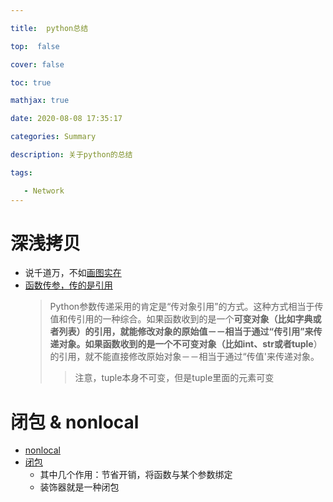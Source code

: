 ```yaml
---

title:  python总结

top:  false

cover: false

toc: true

mathjax: true

date: 2020-08-08 17:35:17

categories: Summary

description: 关于python的总结

tags:

   - Network
---
```




# 深浅拷贝

* 说千道万，不如[画图实在](https://www.bilibili.com/video/BV1cc411h7hd?from=search&seid=1791841689049102336)
* [函数传参，传的是引用](https://www.cnblogs.com/loleina/p/5276918.html)
	> Python参数传递采用的肯定是“传对象引用”的方式。这种方式相当于传值和传引用的一种综合。如果函数收到的是一个**可变对象（比如字典或者列表）**的引用，就能修改对象的原始值－－相当于通过“传引用”来传递对象。如果函数收到的是一个**不可变对象（比如int、str或者tuple**）的引用，就不能直接修改原始对象－－相当于通过“传值'来传递对象。 
	>
	> >  注意，tuple本身不可变，但是tuple里面的元素可变





# 闭包 & nonlocal

* [nonlocal](nonlocal)
* [闭包](https://segmentfault.com/a/1190000004461404)
	* 其中几个作用：节省开销，将函数与某个参数绑定
	* 装饰器就是一种闭包